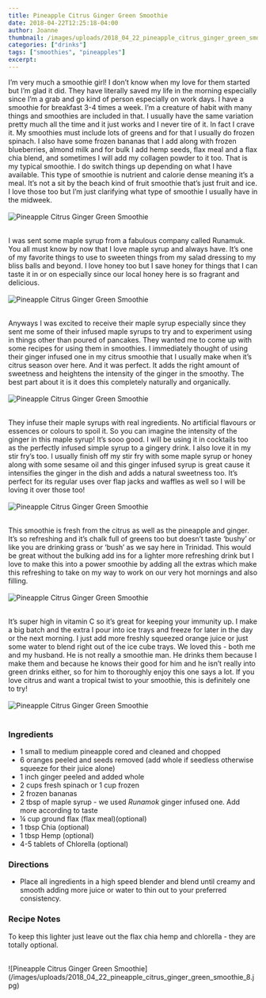 ```yaml
---
title: Pineapple Citrus Ginger Green Smoothie
date: 2018-04-22T12:25:18-04:00
author: Joanne
thumbnail: /images/uploads/2018_04_22_pineapple_citrus_ginger_green_smoothie_1.jpg
categories: ["drinks"]
tags: ["smoothies", "pineapples"]
excerpt: 
---
```


I’m very much a smoothie girl! I don’t know when my love for them started but I’m glad it did. They have literally saved my life in the morning especially since I’m a grab and go kind of person especially on work days. I have a smoothie for breakfast 3-4 times a week. I’m a creature of habit with many things and smoothies are included in that. I usually have the same variation pretty much all the time and it just works and I never tire of it. In fact I crave it. My smoothies must include lots of greens and for that I usually do frozen spinach.  I also have some frozen bananas that I add along with frozen blueberries, almond milk and for bulk I add hemp seeds, flax meal and a flax chia blend, and sometimes I will add my collagen powder to it too. That is my typical smoothie. I do switch things up depending on what I have available. This type of smoothie is nutrient and calorie dense meaning it’s a meal. It’s not a sit by the beach kind of fruit smoothie that’s just fruit and ice. I love those too but I’m just clarifying what type of smoothie I usually have in the midweek. 
</br>
</br>
![Pineapple Citrus Ginger Green Smoothie](/images/uploads/2018_04_22_pineapple_citrus_ginger_green_smoothie_2.jpg)
</br>
</br>

I was sent some maple syrup from a fabulous company called Runamuk. You all must know by now that I love maple syrup and always have. It’s one of my favorite things to use to sweeten things from my salad dressing to my bliss balls and beyond. I love honey too but I save honey for things that I can taste it in or on especially since our local honey here is so fragrant and delicious.
</br>
</br>
![Pineapple Citrus Ginger Green Smoothie](/images/uploads/2018_04_22_pineapple_citrus_ginger_green_smoothie_3.jpg)
</br>
</br>

Anyways I was excited to receive their maple syrup especially since they sent me some of their infused maple syrups to try and to experiment using in things other than poured of pancakes. They wanted me to come up with some recipes for using them in smoothies. I immediately thought of using their ginger infused one in my citrus smoothie that I usually make when it’s citrus season over here. And it was perfect. It adds the right amount of sweetness and heightens the intensity of the ginger in the smoothy. The best part about it is it does this completely naturally and organically.
</br>
</br>
![Pineapple Citrus Ginger Green Smoothie](/images/uploads/2018_04_22_pineapple_citrus_ginger_green_smoothie_4.jpg)
</br>
</br>

They infuse their maple syrups with real ingredients. No artificial flavours or essences or colours to spoil it. So you can imagine the intensity of the ginger in this maple syrup! It’s sooo good. I will be using it in cocktails too as the perfectly infused simple syrup to a gingery drink.  I also love it in my stir fry’s too. I usually finish off my stir fry with some maple syrup or honey along with some sesame oil and this ginger infused syrup is great cause it intensifies the ginger in the dish and adds a natural sweetness too. It’s perfect for its regular uses over flap jacks and waffles as well so I will be loving it over those too!
</br>
</br>
![Pineapple Citrus Ginger Green Smoothie](/images/uploads/2018_04_22_pineapple_citrus_ginger_green_smoothie_5.jpg)
</br>
</br>

This smoothie is fresh from the citrus as well as the pineapple and ginger. It’s so refreshing and it’s chalk full of greens too but doesn’t taste ‘bushy’ or like you are drinking grass or ‘bush’ as we say here in Trinidad. This would be great without the bulking add ins for a lighter more refreshing drink but I love to make this into a power smoothie by adding all the extras which make this refreshing to take on my way to work on our very hot mornings and also filling.
</br>
</br>
![Pineapple Citrus Ginger Green Smoothie](/images/uploads/2018_04_22_pineapple_citrus_ginger_green_smoothie_6.jpg)
</br>
</br>

It’s super high in vitamin C so it’s great for keeping your immunity up. I make a big batch and the extra I pour into ice trays and freeze for later in the day or the next morning. I just add more freshly squeezed orange juice or just some water to blend right out of the ice cube trays. We loved this - both me and my husband. He is not really a smoothie man. He drinks them because I make them and because he knows their good for him and he isn’t really into green drinks either, so for him to thoroughly enjoy this one says a lot. If you love citrus and want a tropical twist to your smoothie, this is definitely one to try!
</br>
</br>
![Pineapple Citrus Ginger Green Smoothie](/images/uploads/2018_04_22_pineapple_citrus_ginger_green_smoothie_7.jpg)
</br>
</br>

### Ingredients 

* 1 small to medium pineapple cored and cleaned and chopped 
* 6 oranges peeled and seeds removed (add whole if seedless otherwise squeeze for their juice alone) 
* 1 inch ginger peeled and added whole 
* 2 cups fresh spinach or 1 cup frozen
* 2 frozen bananas 
* 2 tbsp of maple syrup - we used _Runamok_ ginger infused one. Add more according to taste 
* &frac14; cup ground flax (flax meal)(optional)
* 1 tbsp Chia (optional)
* 1 tbsp Hemp (optional)
* 4-5 tablets of Chlorella (optional) 

### Directions 

* Place all ingredients in a high speed blender and blend until creamy and smooth adding more juice or water to thin out to your preferred consistency. 

### Recipe Notes
To keep this lighter just leave out the flax chia hemp and chlorella - they are totally optional. 

</br>
![Pineapple Citrus Ginger Green Smoothie](/images/uploads/2018_04_22_pineapple_citrus_ginger_green_smoothie_8.jpg)
